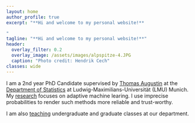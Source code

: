 ```yaml
---
layout: home
author_profile: true
excerpt: "**Hi and welcome to my personal website!** 

" 
tagline: "**Hi and welcome to my personal website!**"
header:
  overlay_filter: 0.2
  overlay_image: /assets/images/alpspitze-4.JPG
  caption: "Photo credit: Hendrik Cech"
classes: wide
---
```


I am a 2nd year PhD Candidate supervised by [Thomas Augustin](https://scholar.google.de/citations?user=3N20m1kAAAAJ&hl=de) at the [Department of Statistics](https://www.statistik.uni-muenchen.de/index.html) at Ludwig-Maximilians-Universität (LMU) Munich. My [research](https://rodemann.github.io/_pages/research/) focuses on adaptive machine learing. I use imprecise probabilities to render such methods more reliable and trust-worthy. 

I am also [teaching](https://rodemann.github.io/_pages/teaching/) undergraduate and graduate classes at our department.